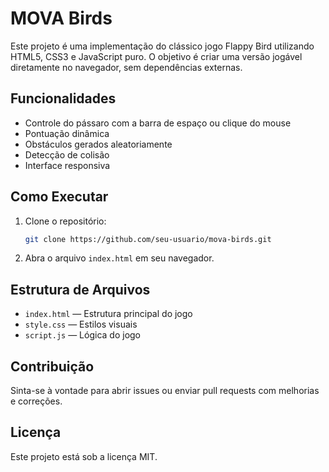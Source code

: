 # MOVA Birds

Este projeto é uma implementação do clássico jogo Flappy Bird utilizando HTML5, CSS3 e JavaScript puro. O objetivo é criar uma versão jogável diretamente no navegador, sem dependências externas.

## Funcionalidades

- Controle do pássaro com a barra de espaço ou clique do mouse
- Pontuação dinâmica
- Obstáculos gerados aleatoriamente
- Detecção de colisão
- Interface responsiva

## Como Executar

1. Clone o repositório:
    ```bash
    git clone https://github.com/seu-usuario/mova-birds.git
    ```
2. Abra o arquivo `index.html` em seu navegador.

## Estrutura de Arquivos

- `index.html` — Estrutura principal do jogo
- `style.css` — Estilos visuais
- `script.js` — Lógica do jogo

## Contribuição

Sinta-se à vontade para abrir issues ou enviar pull requests com melhorias e correções.

## Licença

Este projeto está sob a licença MIT.